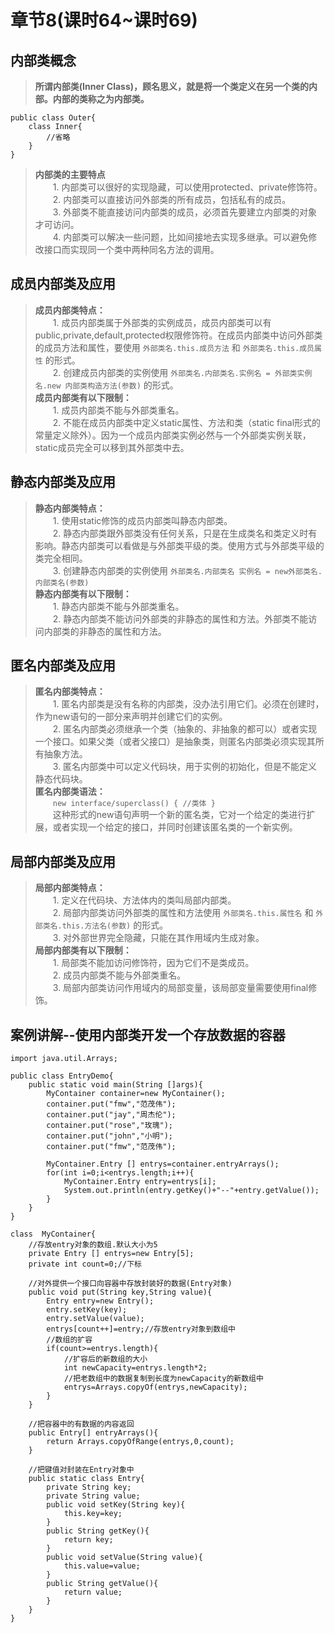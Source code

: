# 章节8(课时64~课时69)  
## 内部类概念   
> **所谓内部类(Inner Class)，顾名思义，就是将一个类定义在另一个类的内部。内部的类称之为内部类。**   
```
public class Outer{
    class Inner{
        //省略
    }
}
```
> **内部类的主要特点**    
> &ensp;&ensp;&ensp;&ensp;1. 内部类可以很好的实现隐藏，可以使用protected、private修饰符。   
> &ensp;&ensp;&ensp;&ensp;2. 内部类可以直接访问外部类的所有成员，包括私有的成员。   
> &ensp;&ensp;&ensp;&ensp;3. 外部类不能直接访问内部类的成员，必须首先要建立内部类的对象才可访问。   
> &ensp;&ensp;&ensp;&ensp;4. 内部类可以解决一些问题，比如间接地去实现多继承。可以避免修改接口而实现同一个类中两种同名方法的调用。      
## 成员内部类及应用   
> **成员内部类特点：**     
> &ensp;&ensp;&ensp;&ensp;1. 成员内部类属于外部类的实例成员，成员内部类可以有public,private,default,protected权限修饰符。在成员内部类中访问外部类的成员方法和属性，要使用 `外部类名.this.成员方法` 和 `外部类名.this.成员属性` 的形式。    
> &ensp;&ensp;&ensp;&ensp;2. 创建成员内部类的实例使用 `外部类名.内部类名.实例名 = 外部类实例名.new 内部类构造方法(参数)` 的形式。    
> **成员内部类有以下限制：**     
> &ensp;&ensp;&ensp;&ensp;1. 成员内部类不能与外部类重名。        
> &ensp;&ensp;&ensp;&ensp;2. 不能在成员内部类中定义static属性、方法和类（static final形式的常量定义除外）。因为一个成员内部类实例必然与一个外部类实例关联，static成员完全可以移到其外部类中去。   
## 静态内部类及应用   
> **静态内部类特点：**     
> &ensp;&ensp;&ensp;&ensp;1. 使用static修饰的成员内部类叫静态内部类。            
> &ensp;&ensp;&ensp;&ensp;2. 静态内部类跟外部类没有任何关系，只是在生成类名和类定义时有影响。静态内部类可以看做是与外部类平级的类。使用方式与外部类平级的类完全相同。   
> &ensp;&ensp;&ensp;&ensp;3. 创建静态内部类的实例使用 `外部类名.内部类名 实例名 = new外部类名.内部类名(参数)`     
> **静态内部类有以下限制：**     
> &ensp;&ensp;&ensp;&ensp;1. 静态内部类不能与外部类重名。        
> &ensp;&ensp;&ensp;&ensp;2. 静态内部类不能访问外部类的非静态的属性和方法。外部类不能访问内部类的非静态的属性和方法。   
## 匿名内部类及应用   
> **匿名内部类特点：**     
> &ensp;&ensp;&ensp;&ensp;1. 匿名内部类是没有名称的内部类，没办法引用它们。必须在创建时，作为new语句的一部分来声明并创建它们的实例。           
> &ensp;&ensp;&ensp;&ensp;2. 匿名内部类必须继承一个类（抽象的、非抽象的都可以）或者实现一个接口。如果父类（或者父接口）是抽象类，则匿名内部类必须实现其所有抽象方法。   
> &ensp;&ensp;&ensp;&ensp;3. 匿名内部类中可以定义代码块，用于实例的初始化，但是不能定义静态代码块。   
> **匿名内部类语法：**    
> &ensp;&ensp;&ensp;&ensp;`new interface/superclass() { //类体 }`   
> &ensp;&ensp;&ensp;&ensp;这种形式的new语句声明一个新的匿名类，它对一个给定的类进行扩展，或者实现一个给定的接口，并同时创建该匿名类的一个新实例。    
## 局部内部类及应用   
> **局部内部类特点：**     
> &ensp;&ensp;&ensp;&ensp;1. 定义在代码块、方法体内的类叫局部内部类。   
> &ensp;&ensp;&ensp;&ensp;2. 局部内部类访问外部类的属性和方法使用 `外部类名.this.属性名` 和 `外部类名.this.方法名(参数)` 的形式。  
> &ensp;&ensp;&ensp;&ensp;3. 对外部世界完全隐藏，只能在其作用域内生成对象。    
> **局部内部类有以下限制：**    
> &ensp;&ensp;&ensp;&ensp;1. 局部类不能加访问修饰符，因为它们不是类成员。     
> &ensp;&ensp;&ensp;&ensp;2. 成员内部类不能与外部类重名。    
> &ensp;&ensp;&ensp;&ensp;3. 局部内部类访问作用域内的局部变量，该局部变量需要使用final修饰。    
## 案例讲解--使用内部类开发一个存放数据的容器   
```
import java.util.Arrays;

public class EntryDemo{
    public static void main(String []args){
    	MyContainer container=new MyContainer();
    	container.put("fmw","范茂伟");
    	container.put("jay","周杰伦");
    	container.put("rose","玫瑰");
    	container.put("john","小明");
    	container.put("fmw","范茂伟");

    	MyContainer.Entry [] entrys=container.entryArrays();
    	for(int i=0;i<entrys.length;i++){
    		MyContainer.Entry entry=entrys[i];
    		System.out.println(entry.getKey()+"--"+entry.getValue());
    	}
    }
}

class  MyContainer{
	//存放entry对象的数组.默认大小为5
	private Entry [] entrys=new Entry[5];
	private int count=0;//下标

	//对外提供一个接口向容器中存放封装好的数据(Entry对象)
	public void put(String key,String value){
		Entry entry=new Entry();
		entry.setKey(key);
		entry.setValue(value);
		entrys[count++]=entry;//存放entry对象到数组中
		//数组的扩容
		if(count>=entrys.length){
			//扩容后的新数组的大小
			int newCapacity=entrys.length*2;
			//把老数组中的数据复制到长度为newCapacity的新数组中
			entrys=Arrays.copyOf(entrys,newCapacity);
		}
	}

	//把容器中的有数据的内容返回
	public Entry[] entryArrays(){
		return Arrays.copyOfRange(entrys,0,count);
	}

	//把键值对封装在Entry对象中
	public static class Entry{
		private String key;
		private String value;
		public void setKey(String key){
			this.key=key;
		}
		public String getKey(){
			return key;
		}
		public void setValue(String value){
			this.value=value;
		}
		public String getValue(){
			return value;
		}
	}
}
```

